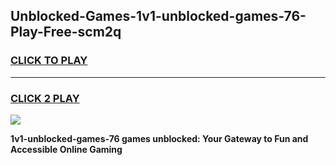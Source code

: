 
## Unblocked-Games-1v1-unblocked-games-76-Play-Free-scm2q
<h3>
<a href="https://premium76.site?title=1v1-unblocked-games-76&ref=10A">CLICK TO PLAY</a></h3>
<hr>

<h3>
<a href="https://premium76.site?title=1v1-unblocked-games-76&ref=10A">CLICK 2 PLAY</a>
  
</h3>

<a href="https://premium76.site?title=1v1-unblocked-games-76&ref=10A"><img src="https://clearcache.store/games.png"></a>


**1v1-unblocked-games-76 games unblocked: Your Gateway to Fun and Accessible Online Gaming**
